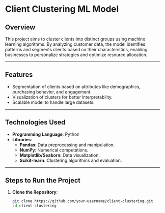 # **Client Clustering ML Model**

## **Overview**
This project aims to cluster clients into distinct groups using machine learning algorithms. By analyzing customer data, the model identifies patterns and segments clients based on their characteristics, enabling businesses to personalize strategies and optimize resource allocation.

---

## **Features**
- Segmentation of clients based on attributes like demographics, purchasing behavior, and engagement.
- Visualization of clusters for better interpretability.
- Scalable model to handle large datasets.

---

## **Technologies Used**
- **Programming Language**: Python
- **Libraries**:
  - **Pandas**: Data preprocessing and manipulation.
  - **NumPy**: Numerical computations.
  - **Matplotlib/Seaborn**: Data visualization.
  - **Scikit-learn**: Clustering algorithms and evaluation.

---

## **Steps to Run the Project**
1. **Clone the Repository**:  
   ```bash
   git clone https://github.com/your-username/client-clustering.git
   cd client-clustering
